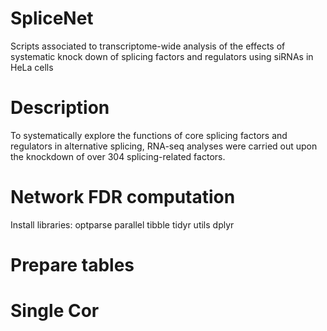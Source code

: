 # SpliceNet
Scripts associated to transcriptome-wide analysis of the effects of systematic knock down of splicing factors and regulators using siRNAs in HeLa cells

# Description

To  systematically  explore  the  functions  of  core  splicing  factors  and regulators  in  alternative  splicing,  RNA-seq  analyses  were  carried  out  upon  the knockdown  of  over  304  splicing-related  factors.  

# Network FDR computation
Install libraries:
optparse
parallel
tibble
tidyr
utils
dplyr


# Prepare tables

# Single Cor



